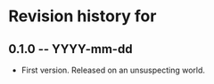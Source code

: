 # Revision history for <app>

## 0.1.0 -- YYYY-mm-dd

* First version. Released on an unsuspecting world.

